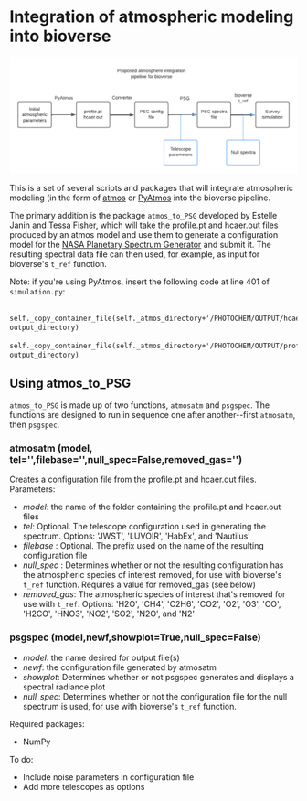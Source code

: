 # Integration of atmospheric modeling into bioverse

![A diagram of the pipeline for integrating atmos into bioverse](https://github.com/tessarion87/bioverse-atmos-integration/blob/master/bioverse%20integration.png)

This is a set of several scripts and packages that will integrate atmospheric modeling (in the form of [atmos](https://github.com/VirtualPlanetaryLaboratory/atmos/tree/master) or [PyAtmos](https://github.com/PyAtmos/PyAtmos) into the bioverse pipeline. 

The primary addition is the package `atmos_to_PSG` developed by Estelle Janin and Tessa Fisher, which will take the profile.pt and hcaer.out files produced by an atmos model and use them to generate a configuration model for the [NASA Planetary Spectrum Generator](https://psg.gsfc.nasa.gov/index.php) and submit it. The resulting spectral data file can then used, for example, as input for bioverse's `t_ref` function.

Note: if you're using PyAtmos, insert the following code at line 401 of `simulation.py`:
```
     self._copy_container_file(self._atmos_directory+'/PHOTOCHEM/OUTPUT/hcaer.out', output_directory)
     self._copy_container_file(self._atmos_directory+'/PHOTOCHEM/OUTPUT/profile.pt', output_directory)
```

## Using atmos\_to\_PSG

`atmos_to_PSG` is made up of two functions, `atmosatm` and `psgspec`. The functions are designed to run in sequence one after another--first `atmosatm`, then `psgspec`.

### atmosatm (model, tel='',filebase='',null_spec=False,removed\_gas='') 
Creates a configuration file from the profile.pt and hcaer.out files. Parameters:

- _model_: the name of the folder containing the profile.pt and hcaer.out files
- _tel_: Optional. The telescope configuration used in generating the spectrum. Options: 'JWST', 'LUVOIR', 'HabEx', and 'Nautilus'
- _filebase_ : Optional. The prefix used on the name of the resulting configuration file
- _null\_spec_ : Determines whether or not the resulting configuration has the atmospheric species of interest removed, for use with bioverse's `t_ref` function. Requires a value for removed_gas (see below)
- _removed\_gas_: The atmospheric species of interest that's removed for use with `t_ref`. Options: 'H2O', 'CH4', 'C2H6', 'CO2', 'O2', 'O3', 'CO', 'H2CO', 'HNO3', 'NO2', 'SO2', 'N2O', and 'N2'
    
### psgspec (model,newf,showplot=True,null_spec=False)
- _model_: the name desired for output file(s)
- _newf_: the configuration file generated by atmosatm
- _showplot_: Determines whether or not psgspec generates and displays a spectral radiance plot
- _null\_spec_: Determines whether or not the configuration file for the null spectrum is used, for use with bioverse's `t_ref` function.

Required packages:
- NumPy

To do:
- Include noise parameters in configuration file
- Add more telescopes as options
